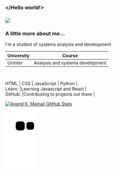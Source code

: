 ### </Hello world!>

### <img src="https://i.pinimg.com/280x280_RS/5a/f4/7b/5af47b95efe259de6340e2e8d75c7b08.jpg" width="200"><br><br> A little more about me...  

<p>I'm a student of systems analysis and development
 </p>
 
|     University       |              Course               | 
|----------------------|-----------------------------------|    
|       Uninter        |  Analysis and systems development |    

<br>

 HTML | CSS | JavaScript | Python | <br>
 Learn: |Learning Javascript and React |  
 GitHub: |Contributing to projects out there |
   
  
  
[![Anand K. Mainali GitHub Stats](https://github-readme-stats.vercel.app/api?username=anandmainali&show_icons=true&count_private=true)](https://github.com/anandmainali)

![snake gif](https://github.com/Formandodev/Formandodev/blob/output/github-contribution-grid-snake.svg)
  

